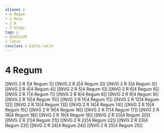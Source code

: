 ```yaml
---
aliases : 
- 4 Regum
- 2 Rois
- 2 R
- 2 Kings
tags : 
- Bible/2R
- latin
cssclass : bible-latin
---
```


# 4 Regum

[[NVG 2 R 1|4 Regum 1]]
[[NVG 2 R 2|4 Regum 2]]
[[NVG 2 R 3|4 Regum 3]]
[[NVG 2 R 4|4 Regum 4]]
[[NVG 2 R 5|4 Regum 5]]
[[NVG 2 R 6|4 Regum 6]]
[[NVG 2 R 7|4 Regum 7]]
[[NVG 2 R 8|4 Regum 8]]
[[NVG 2 R 9|4 Regum 9]]
[[NVG 2 R 10|4 Regum 10]]
[[NVG 2 R 11|4 Regum 11]]
[[NVG 2 R 12|4 Regum 12]]
[[NVG 2 R 13|4 Regum 13]]
[[NVG 2 R 14|4 Regum 14]]
[[NVG 2 R 15|4 Regum 15]]
[[NVG 2 R 16|4 Regum 16]]
[[NVG 2 R 17|4 Regum 17]]
[[NVG 2 R 18|4 Regum 18]]
[[NVG 2 R 19|4 Regum 19]]
[[NVG 2 R 20|4 Regum 20]]
[[NVG 2 R 21|4 Regum 21]]
[[NVG 2 R 22|4 Regum 22]]
[[NVG 2 R 23|4 Regum 23]]
[[NVG 2 R 24|4 Regum 24]]
[[NVG 2 R 25|4 Regum 25]]
